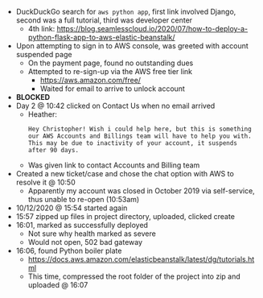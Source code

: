 - DuckDuckGo search for `aws python app`, first link involved Django, second was a full tutorial, third was developer center
    - 4th link: https://blog.seamlesscloud.io/2020/07/how-to-deploy-a-python-flask-app-to-aws-elastic-beanstalk/
- Upon attempting to sign in to AWS console, was greeted with account suspended page
    - On the payment page, found no outstanding dues
    - Attempted to re-sign-up via the AWS free tier link
        - https://aws.amazon.com/free/
        - Waited for email to arrive to unlock account
- **BLOCKED**
- Day 2 @ 10:42 clicked on Contact Us when no email arrived
    - Heather:
        ```
        Hey Christopher! Wish i could help here, but this is something our AWS Accounts and Billings team will have to help you with. This may be due to inactivity of your account, it suspends after 90 days.
        ```
    - Was given link to contact Accounts and Billing team
- Created a new ticket/case and chose the chat option with AWS to resolve it @ 10:50
    - Apparently my account was closed in October 2019 via self-service, thus unable to re-open (10:53am)
- 10/12/2020 @ 15:54 started again
- 15:57 zipped up files in project directory, uploaded, clicked create
- 16:01, marked as successfully deployed
    - Not sure why health marked as severe
    - Would not open, 502 bad gateway
- 16:06, found Python boiler plate
    - https://docs.aws.amazon.com/elasticbeanstalk/latest/dg/tutorials.html
    - This time, compressed the root folder of the project into zip and uploaded @ 16:07
    